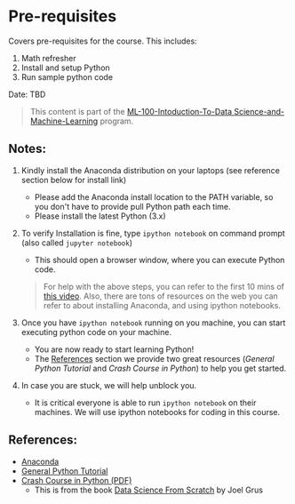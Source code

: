 # Pre-requisites

Covers pre-requisites for the course. This includes:

1. Math refresher
2. Install and setup Python
3. Run sample python code

Date: TBD

> This content is part of the [ML-100-Intoduction-To-Data Science-and-Machine-Learning](http://www.z2datalabs.com/data-science) program.

## Notes:

1. Kindly install the Anaconda distribution on your laptops (see reference section below for install link)
    - Please add the Anaconda install location to the PATH variable, so you don't have to provide pull Python path each time.
    - Please install the latest Python  (3.x)

2. To verify Installation is fine, type `ipython notebook` on command prompt (also called `jupyter notebook`)
    - This should open a browser window, where you can execute Python code.

    > For help with the above steps, you can refer to the first 10 mins of [this video](https://www.youtube.com/watch?v=Q0jGAZAdZqM). Also, there are tons of resources on the web you can refer to about installing Anaconda, and using ipython notebooks.

3. Once you have `ipython notebook` running on you machine, you can start executing python code on your machine.
    - You are now ready to start learning Python!
    - The [References](#References) section we provide two great resources (*General Python Tutorial* and *Crash Course in Python*) to help you get started.

4. In case you are stuck, we will help unblock you.
    - It is critical everyone is able to run `ipython notebook` on their machines. We will use ipython notebooks for coding in this course.

## References:

- [Anaconda](https://www.continuum.io/downloads)
- [General Python Tutorial](http://cs231n.github.io/python-numpy-tutorial/)
- [Crash Course in Python (PDF)](resources/crashcoursepython.pdf)
    - This is from the book [Data Science From Scratch](https://www.amazon.com/Data-Science-Scratch-Principles-Python/dp/149190142X) by Joel Grus
